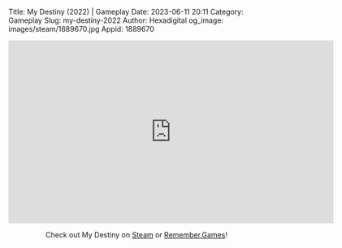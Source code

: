 Title: My Destiny (2022) | Gameplay
Date: 2023-06-11 20:11
Category: Gameplay
Slug: my-destiny-2022
Author: Hexadigital
og_image: images/steam/1889670.jpg
Appid: 1889670

<center><iframe src="https://www.youtube.com/embed/gwtiY8FhGlY?feature=oembed" allow="accelerometer; autoplay; encrypted-media; gyroscope; picture-in-picture" width="640" height="360" frameborder="0"></iframe>

Check out My Destiny on [Steam](https://store.steampowered.com/app/1889670/?curator_clanid=34633900) or [Remember.Games](https://remember.games/game/6356/my-destiny/)!</center>